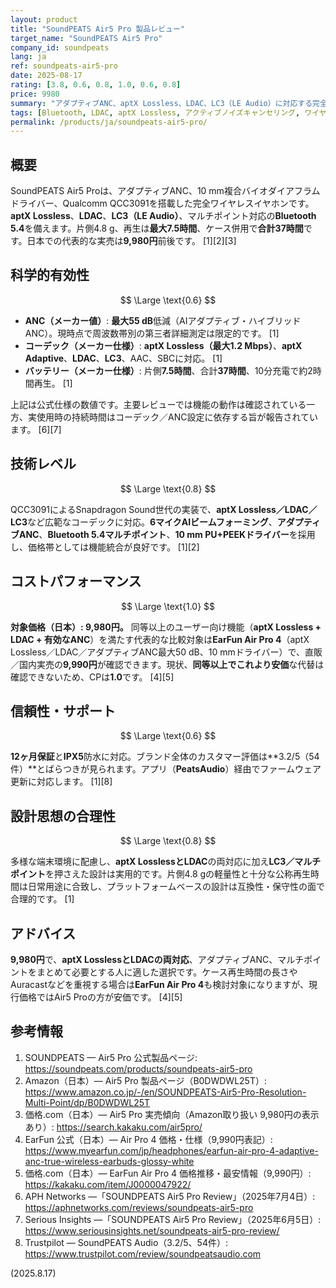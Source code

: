 ```yaml
---
layout: product
title: "SoundPEATS Air5 Pro 製品レビュー"
target_name: "SoundPEATS Air5 Pro"
company_id: soundpeats
lang: ja
ref: soundpeats-air5-pro
date: 2025-08-17
rating: [3.8, 0.6, 0.8, 1.0, 0.6, 0.8]
price: 9980
summary: "アダプティブANC、aptX Lossless、LDAC、LC3（LE Audio）に対応する完全ワイヤレス。強力な機能実装と競争力のある価格設定です。"
tags: [Bluetooth, LDAC, aptX Lossless, アクティブノイズキャンセリング, ワイヤレスイヤホン, 完全ワイヤレスイヤホン]
permalink: /products/ja/soundpeats-air5-pro/
---
```

## 概要

SoundPEATS Air5 Proは、アダプティブANC、10 mm複合バイオダイアフラムドライバー、Qualcomm QCC3091を搭載した完全ワイヤレスイヤホンです。**aptX Lossless**、**LDAC**、**LC3（LE Audio）**、マルチポイント対応の**Bluetooth 5.4**を備えます。片側4.8 g、再生は**最大7.5時間**、ケース併用で**合計37時間**です。日本での代表的な実売は**9,980円**前後です。 [1][2][3]

## 科学的有効性

$$ \Large \text{0.6} $$

- **ANC（メーカー値）**: **最大55 dB**低減（AIアダプティブ・ハイブリッドANC）。現時点で周波数帯別の第三者詳細測定は限定的です。 [1]  
- **コーデック（メーカー仕様）**: **aptX Lossless（最大1.2 Mbps）**、**aptX Adaptive**、**LDAC**、**LC3**、AAC、SBCに対応。 [1]  
- **バッテリー（メーカー仕様）**: 片側**7.5時間**、合計**37時間**、10分充電で約2時間再生。 [1]  

上記は公式仕様の数値です。主要レビューでは機能の動作は確認されている一方、実使用時の持続時間はコーデック／ANC設定に依存する旨が報告されています。 [6][7]

## 技術レベル

$$ \Large \text{0.8} $$

QCC3091によるSnapdragon Sound世代の実装で、**aptX Lossless／LDAC／LC3**など広範なコーデックに対応。**6マイクAIビームフォーミング**、**アダプティブANC**、**Bluetooth 5.4マルチポイント**、**10 mm PU+PEEKドライバー**を採用し、価格帯としては機能統合が良好です。 [1][2]

## コストパフォーマンス

$$ \Large \text{1.0} $$

**対象価格（日本）: 9,980円。** 同等以上のユーザー向け機能（**aptX Lossless + LDAC + 有効なANC**）を満たす代表的な比較対象は**EarFun Air Pro 4**（aptX Lossless／LDAC／アダプティブANC最大50 dB、10 mmドライバー）で、直販／国内実売の**9,990円**が確認できます。現状、**同等以上でこれより安価**な代替は確認できないため、CPは**1.0**です。 [4][5]

## 信頼性・サポート

$$ \Large \text{0.6} $$

**12ヶ月保証**と**IPX5**防水に対応。ブランド全体のカスタマー評価は**3.2/5（54件）**とばらつきが見られます。アプリ（**PeatsAudio**）経由でファームウェア更新に対応します。 [1][8]

## 設計思想の合理性

$$ \Large \text{0.8} $$

多様な端末環境に配慮し、**aptX LosslessとLDAC**の両対応に加え**LC3／マルチポイント**を押さえた設計は実用的です。片側4.8 gの軽量性と十分な公称再生時間は日常用途に合致し、プラットフォームベースの設計は互換性・保守性の面で合理的です。 [1]

## アドバイス

**9,980円**で、**aptX LosslessとLDACの両対応**、アダプティブANC、マルチポイントをまとめて必要とする人に適した選択です。ケース再生時間の長さやAuracastなどを重視する場合は**EarFun Air Pro 4**も検討対象になりますが、現行価格ではAir5 Proの方が安価です。 [4][5]

## 参考情報

1) SOUNDPEATS — Air5 Pro 公式製品ページ: https://soundpeats.com/products/soundpeats-air5-pro  
2) Amazon（日本）— Air5 Pro 製品ページ（B0DWDWL25T）: https://www.amazon.co.jp/-/en/SOUNDPEATS-Air5-Pro-Resolution-Multi-Point/dp/B0DWDWL25T  
3) 価格.com（日本）— Air5 Pro 実売傾向（Amazon取り扱い 9,980円の表示あり）: https://search.kakaku.com/air5pro/  
4) EarFun 公式（日本）— Air Pro 4 価格・仕様（9,990円表記）: https://www.myearfun.com/jp/headphones/earfun-air-pro-4-adaptive-anc-true-wireless-earbuds-glossy-white  
5) 価格.com（日本）— EarFun Air Pro 4 価格推移・最安情報（9,990円）: https://kakaku.com/item/J0000047922/  
6) APH Networks —「SOUNDPEATS Air5 Pro Review」（2025年7月4日）: https://aphnetworks.com/reviews/soundpeats-air5-pro  
7) Serious Insights —「SOUNDPEATS Air5 Pro Review」（2025年6月5日）: https://www.seriousinsights.net/soundpeats-air5-pro-review/  
8) Trustpilot — SoundPEATS Audio（3.2/5、54件）: https://www.trustpilot.com/review/soundpeatsaudio.com

(2025.8.17)

